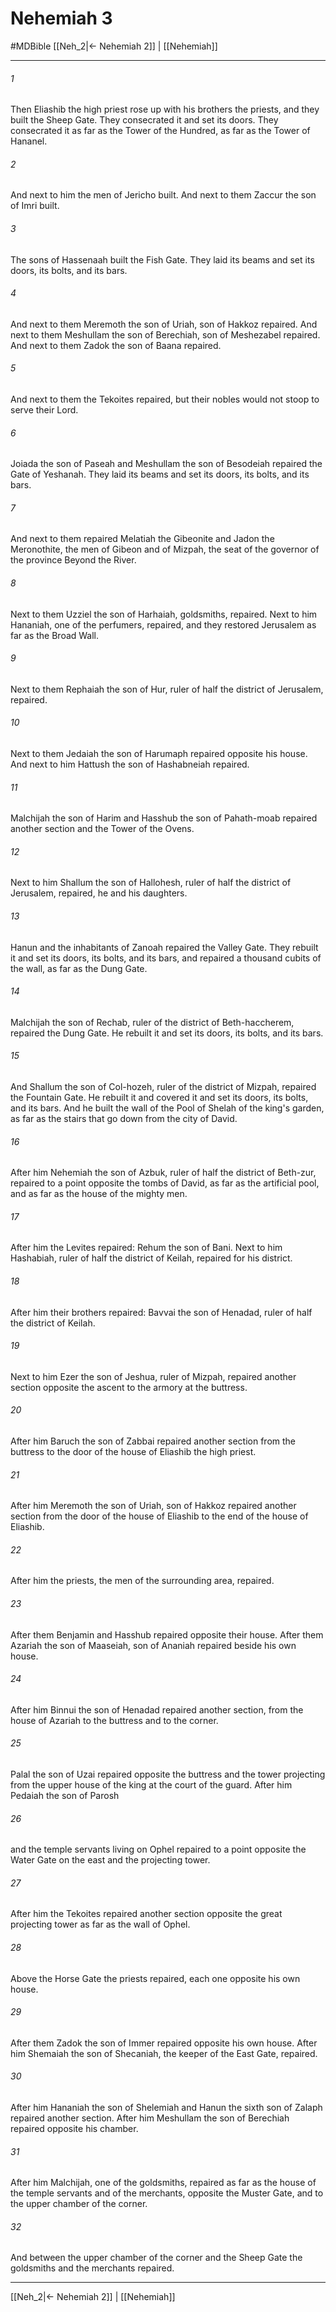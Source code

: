 # Nehemiah 3
#MDBible
[[Neh_2|← Nehemiah 2]] | [[Nehemiah]]

***

###### 1 
Then Eliashib the high priest rose up with his brothers the priests, and they built the Sheep Gate. They consecrated it and set its doors. They consecrated it as far as the Tower of the Hundred, as far as the Tower of Hananel. 

###### 2 
And next to him the men of Jericho built. And next to them Zaccur the son of Imri built. 

###### 3 
The sons of Hassenaah built the Fish Gate. They laid its beams and set its doors, its bolts, and its bars. 

###### 4 
And next to them Meremoth the son of Uriah, son of Hakkoz repaired. And next to them Meshullam the son of Berechiah, son of Meshezabel repaired. And next to them Zadok the son of Baana repaired. 

###### 5 
And next to them the Tekoites repaired, but their nobles would not stoop to serve their Lord. 

###### 6 
Joiada the son of Paseah and Meshullam the son of Besodeiah repaired the Gate of Yeshanah. They laid its beams and set its doors, its bolts, and its bars. 

###### 7 
And next to them repaired Melatiah the Gibeonite and Jadon the Meronothite, the men of Gibeon and of Mizpah, the seat of the governor of the province Beyond the River. 

###### 8 
Next to them Uzziel the son of Harhaiah, goldsmiths, repaired. Next to him Hananiah, one of the perfumers, repaired, and they restored Jerusalem as far as the Broad Wall. 

###### 9 
Next to them Rephaiah the son of Hur, ruler of half the district of Jerusalem, repaired. 

###### 10 
Next to them Jedaiah the son of Harumaph repaired opposite his house. And next to him Hattush the son of Hashabneiah repaired. 

###### 11 
Malchijah the son of Harim and Hasshub the son of Pahath-moab repaired another section and the Tower of the Ovens. 

###### 12 
Next to him Shallum the son of Hallohesh, ruler of half the district of Jerusalem, repaired, he and his daughters. 

###### 13 
Hanun and the inhabitants of Zanoah repaired the Valley Gate. They rebuilt it and set its doors, its bolts, and its bars, and repaired a thousand cubits of the wall, as far as the Dung Gate. 

###### 14 
Malchijah the son of Rechab, ruler of the district of Beth-haccherem, repaired the Dung Gate. He rebuilt it and set its doors, its bolts, and its bars. 

###### 15 
And Shallum the son of Col-hozeh, ruler of the district of Mizpah, repaired the Fountain Gate. He rebuilt it and covered it and set its doors, its bolts, and its bars. And he built the wall of the Pool of Shelah of the king's garden, as far as the stairs that go down from the city of David. 

###### 16 
After him Nehemiah the son of Azbuk, ruler of half the district of Beth-zur, repaired to a point opposite the tombs of David, as far as the artificial pool, and as far as the house of the mighty men. 

###### 17 
After him the Levites repaired: Rehum the son of Bani. Next to him Hashabiah, ruler of half the district of Keilah, repaired for his district. 

###### 18 
After him their brothers repaired: Bavvai the son of Henadad, ruler of half the district of Keilah. 

###### 19 
Next to him Ezer the son of Jeshua, ruler of Mizpah, repaired another section opposite the ascent to the armory at the buttress. 

###### 20 
After him Baruch the son of Zabbai repaired another section from the buttress to the door of the house of Eliashib the high priest. 

###### 21 
After him Meremoth the son of Uriah, son of Hakkoz repaired another section from the door of the house of Eliashib to the end of the house of Eliashib. 

###### 22 
After him the priests, the men of the surrounding area, repaired. 

###### 23 
After them Benjamin and Hasshub repaired opposite their house. After them Azariah the son of Maaseiah, son of Ananiah repaired beside his own house. 

###### 24 
After him Binnui the son of Henadad repaired another section, from the house of Azariah to the buttress and to the corner. 

###### 25 
Palal the son of Uzai repaired opposite the buttress and the tower projecting from the upper house of the king at the court of the guard. After him Pedaiah the son of Parosh 

###### 26 
and the temple servants living on Ophel repaired to a point opposite the Water Gate on the east and the projecting tower. 

###### 27 
After him the Tekoites repaired another section opposite the great projecting tower as far as the wall of Ophel. 

###### 28 
Above the Horse Gate the priests repaired, each one opposite his own house. 

###### 29 
After them Zadok the son of Immer repaired opposite his own house. After him Shemaiah the son of Shecaniah, the keeper of the East Gate, repaired. 

###### 30 
After him Hananiah the son of Shelemiah and Hanun the sixth son of Zalaph repaired another section. After him Meshullam the son of Berechiah repaired opposite his chamber. 

###### 31 
After him Malchijah, one of the goldsmiths, repaired as far as the house of the temple servants and of the merchants, opposite the Muster Gate, and to the upper chamber of the corner. 

###### 32 
And between the upper chamber of the corner and the Sheep Gate the goldsmiths and the merchants repaired. 

***

[[Neh_2|← Nehemiah 2]] | [[Nehemiah]]
